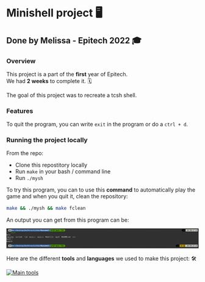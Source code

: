 # Minishell project :desktop_computer:

## Done by Melissa - Epitech 2022 :mortar_board:

### Overview

This project is a part of the **first** year of Epitech. <br>
We had **2 weeks** to complete it. :spiral_calendar: <br>

The goal of this project was to recreate a tcsh shell. <br>

### Features

To quit the program, you can write `exit` in the program or do a `ctrl + d`.

### Running the project locally

From the repo:

- Clone this repostitory locally
- Run `make` in your bash / command line
- Run `./mysh`

To try this program, you can to use this **command** to automatically play the game and when you quit it, clean the repository:
```bash
make && ./mysh && make fclean
```

An output you can get from this program can be:

![img.png](assets/output.png)

Here are the different **tools** and **languages** we used to make this project: :hammer_and_wrench:

[![Main tools](https://skillicons.dev/icons?i=c,vscode,github,md&perline=9)](https://github.com/tandpfun/skill-icons)